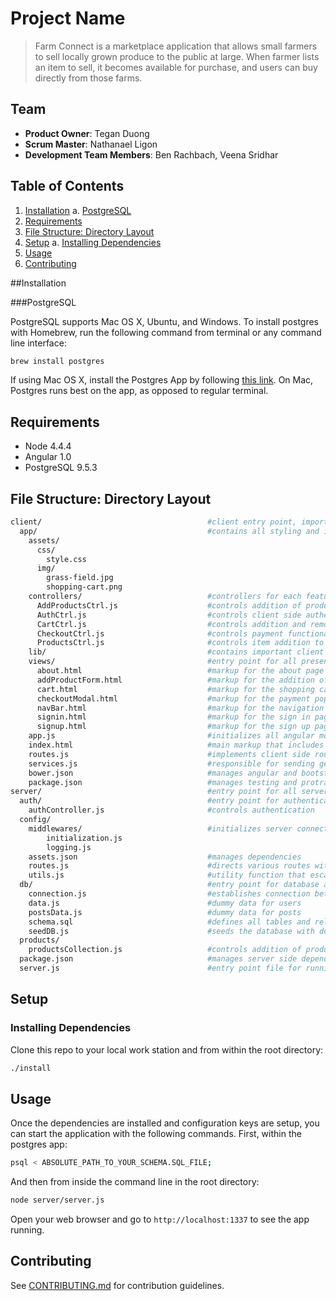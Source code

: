 # Project Name

> Farm Connect is a marketplace application that allows small farmers to sell locally grown produce to the public at large. When  farmer lists an item to sell, it becomes available for purchase, and users can buy directly from those farms.

## Team

  - __Product Owner__: Tegan Duong
  - __Scrum Master__: Nathanael Ligon
  - __Development Team Members__: Ben Rachbach, Veena Sridhar

## Table of Contents

1. [Installation](#Installation)
    a. [PostgreSQL](#PostgreSQL)
2. [Requirements](#Requirements)
3. [File Structure: Directory Layout](#File-Structure-Directory-Layout)
4. [Setup](#Setup)
    a. [Installing Dependencies](#Installing-Dependencies)
5. [Usage](#Usage)
6. [Contributing](#contributing)

##Installation

###PostgreSQL

PostgreSQL supports Mac OS X, Ubuntu, and Windows. To install postgres with Homebrew, run the following command from terminal or any command line interface:

```sh
brew install postgres
```
If using Mac OS X, install the Postgres App by following [this link](http://postgresapp.com/). On Mac, Postgres runs best on the app, as opposed to regular terminal.

## Requirements

- Node 4.4.4
- Angular 1.0
- PostgreSQL 9.5.3

## File Structure: Directory Layout

```sh
client/                                     #client entry point, imports all client code
  app/                                      #contains all styling and images that are used in the app
    assets/
      css/
        style.css
      img/
        grass-field.jpg
        shopping-cart.png
    controllers/                            #controllers for each feature on the client side
      AddProductsCtrl.js                    #controls addition of products to the marketplace
      AuthCtrl.js                           #controls client side authentication
      CartCtrl.js                           #controls addition and removal for items in shopping cart
      CheckoutCtrl.js                       #controls payment functionality
      ProductsCtrl.js                       #controls item addition to cart
    lib/                                    #contains important client side dependencies
    views/                                  #entry point for all presentational components
      about.html                            #markup for the about page
      addProductForm.html                   #markup for the addition of products to the marketplace
      cart.html                             #markup for the shopping cart
      checkoutModal.html                    #markup for the payment pop up modal 
      navBar.html                           #markup for the navigation bar
      signin.html                           #markup for the sign in page
      signup.html                           #markup for the sign up page
    app.js                                  #initializes all angular modules on front end
    index.html                              #main markup that includes all controller js files
    routes.js                               #implements client side routing
    services.js                             #responsible for sending get and post requests from client
    bower.json                              #manages angular and bootstrap dependencies 
    package.json                            #manages testing and protractor dependencies
server/                                     #entry point for all server code
  auth/                                     #entry point for authentication control
    authController.js                       #controls authentication
  config/
    middlewares/                            #initializes server connection with client
        initialization.js
        logging.js
    assets.json                             #manages dependencies
    routes.js                               #directs various routes within the back end
    utils.js                                #utility function that escapes unwanted characters
  db/                                       #entry point for database and connection
    connection.js                           #establishes connection between server and database
    data.js                                 #dummy data for users
    postsData.js                            #dummy data for posts
    schema.sql                              #defines all tables and relations within the database
    seedDB.js                               #seeds the database with dummy data
  products/
    productsCollection.js                   #controls addition of products to the database
  package.json                              #manages server side dependencies
  server.js                                 #entry point file for running the server
```

## Setup

### Installing Dependencies

Clone this repo to your local work station and from within the root directory:

```sh
./install
```

## Usage

Once the dependencies are installed and configuration keys are setup, you can start the application with the following commands. First, within the postgres app:

```sh
psql < ABSOLUTE_PATH_TO_YOUR_SCHEMA.SQL_FILE;
```

And then from inside the command line in the root directory:

```sh
node server/server.js
```

Open your web browser and go to `http://localhost:1337` to see the app running.


## Contributing

See [CONTRIBUTING.md](CONTRIBUTING.md) for contribution guidelines.
